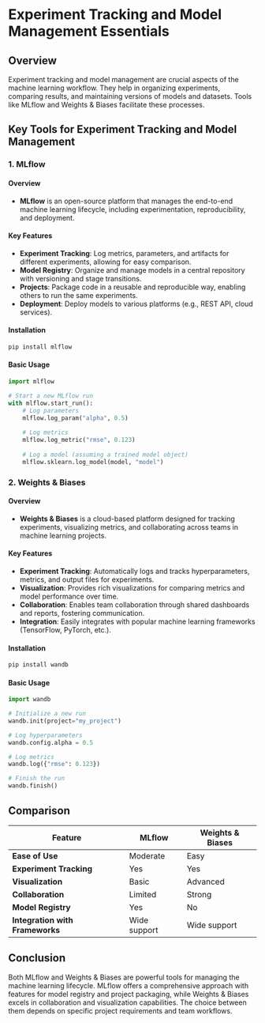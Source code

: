# Experiment Tracking and Model Management Essentials

## Overview
Experiment tracking and model management are crucial aspects of the machine learning workflow. They help in organizing experiments, comparing results, and maintaining versions of models and datasets. Tools like MLflow and Weights & Biases facilitate these processes.

## Key Tools for Experiment Tracking and Model Management

### 1. MLflow

#### Overview
- **MLflow** is an open-source platform that manages the end-to-end machine learning lifecycle, including experimentation, reproducibility, and deployment.

#### Key Features
- **Experiment Tracking**: Log metrics, parameters, and artifacts for different experiments, allowing for easy comparison.
- **Model Registry**: Organize and manage models in a central repository with versioning and stage transitions.
- **Projects**: Package code in a reusable and reproducible way, enabling others to run the same experiments.
- **Deployment**: Deploy models to various platforms (e.g., REST API, cloud services).

#### Installation
```bash
pip install mlflow
```

#### Basic Usage
```python
import mlflow

# Start a new MLflow run
with mlflow.start_run():
    # Log parameters
    mlflow.log_param("alpha", 0.5)
    
    # Log metrics
    mlflow.log_metric("rmse", 0.123)
    
    # Log a model (assuming a trained model object)
    mlflow.sklearn.log_model(model, "model")
```

### 2. Weights & Biases

#### Overview
- **Weights & Biases** is a cloud-based platform designed for tracking experiments, visualizing metrics, and collaborating across teams in machine learning projects.

#### Key Features
- **Experiment Tracking**: Automatically logs and tracks hyperparameters, metrics, and output files for experiments.
- **Visualization**: Provides rich visualizations for comparing metrics and model performance over time.
- **Collaboration**: Enables team collaboration through shared dashboards and reports, fostering communication.
- **Integration**: Easily integrates with popular machine learning frameworks (TensorFlow, PyTorch, etc.).

#### Installation
```bash
pip install wandb
```

#### Basic Usage
```python
import wandb

# Initialize a new run
wandb.init(project="my_project")

# Log hyperparameters
wandb.config.alpha = 0.5

# Log metrics
wandb.log({"rmse": 0.123})

# Finish the run
wandb.finish()
```

## Comparison

| Feature                          | MLflow                          | Weights & Biases              |
|----------------------------------|----------------------------------|-------------------------------|
| **Ease of Use**                  | Moderate                        | Easy                          |
| **Experiment Tracking**           | Yes                            | Yes                           |
| **Visualization**                | Basic                           | Advanced                      |
| **Collaboration**                | Limited                         | Strong                        |
| **Model Registry**               | Yes                            | No                            |
| **Integration with Frameworks**  | Wide support                    | Wide support                  |

## Conclusion
Both MLflow and Weights & Biases are powerful tools for managing the machine learning lifecycle. MLflow offers a comprehensive approach with features for model registry and project packaging, while Weights & Biases excels in collaboration and visualization capabilities. The choice between them depends on specific project requirements and team workflows.
